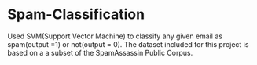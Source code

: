 # Spam-Classification
  Used SVM(Support Vector Machine) to classify any given email as spam(output =1) or not(output = 0). The dataset included for this project is based on a a subset of the SpamAssassin Public Corpus.
